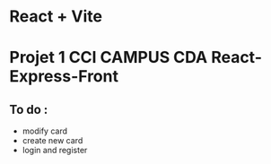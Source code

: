 # React + Vite

# Projet 1 CCI CAMPUS CDA React-Express-Front

## To do :

- modify card
- create new card
- login and register
